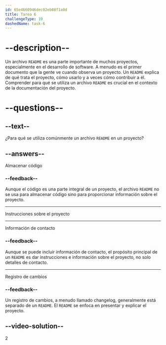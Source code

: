 ```yaml
---
id: 65e4660946dec02eb08f1a0d
title: Tarea 6
challengeType: 19
dashedName: task-6
---
```


# --description--

Un archivo `README` es una parte importante de muchos proyectos, especialmente en el desarrollo de software. A menudo es el primer documento que la gente ve cuando observa un proyecto. Un `README` explica de qué trata el proyecto, cómo usarlo y a veces cómo contribuir a él. Comprender para qué se utiliza un archivo `README` es crucial en el contexto de la documentación del proyecto.

# --questions--

## --text--

¿Para qué se utiliza comúnmente un archivo `README` en un proyecto?

## --answers--

Almacenar código

### --feedback--

Aunque el código es una parte integral de un proyecto, el archivo `README` no se usa para almacenar código sino para proporcionar información sobre el proyecto.

---

Instrucciones sobre el proyecto

---

Información de contacto

### --feedback--

Aunque se puede incluir información de contacto, el propósito principal de un `README` es dar instrucciones e información sobre el proyecto, no solo detalles de contacto.

---

Registro de cambios

### --feedback--

Un registro de cambios, a menudo llamado changelog, generalmente está separado de un `README`. El `README` se enfoca en presentar y explicar el proyecto.

## --video-solution--

2
